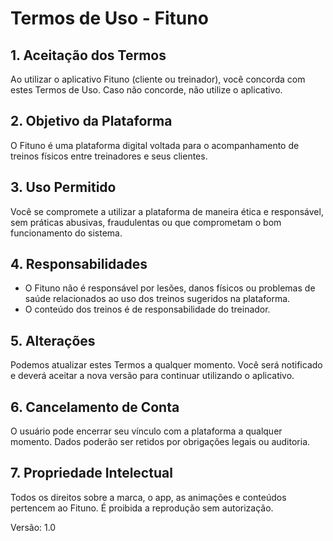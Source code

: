 # Termos de Uso - Fituno

## 1. Aceitação dos Termos

Ao utilizar o aplicativo Fituno (cliente ou treinador), você concorda com estes
Termos de Uso. Caso não concorde, não utilize o aplicativo.

## 2. Objetivo da Plataforma

O Fituno é uma plataforma digital voltada para o acompanhamento de treinos
físicos entre treinadores e seus clientes.

## 3. Uso Permitido

Você se compromete a utilizar a plataforma de maneira ética e responsável, sem
práticas abusivas, fraudulentas ou que comprometam o bom funcionamento do
sistema.

## 4. Responsabilidades

- O Fituno não é responsável por lesões, danos físicos ou problemas de saúde
  relacionados ao uso dos treinos sugeridos na plataforma.
- O conteúdo dos treinos é de responsabilidade do treinador.

## 5. Alterações

Podemos atualizar estes Termos a qualquer momento. Você será notificado e deverá
aceitar a nova versão para continuar utilizando o aplicativo.

## 6. Cancelamento de Conta

O usuário pode encerrar seu vínculo com a plataforma a qualquer momento. Dados
poderão ser retidos por obrigações legais ou auditoria.

## 7. Propriedade Intelectual

Todos os direitos sobre a marca, o app, as animações e conteúdos pertencem ao
Fituno. É proibida a reprodução sem autorização.

Versão: 1.0
